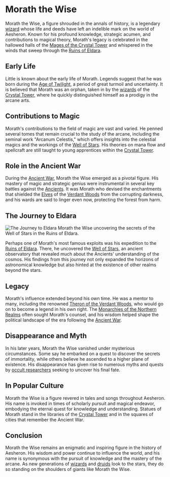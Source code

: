 # Morath the Wise

Morath the Wise, a figure shrouded in the annals of history, is a legendary [wizard](Wizard.md) whose life and deeds have left an indelible mark on the world of Aesheron. Known for his profound knowledge, strategic acumen, and contributions to magical theory, Morath's legacy is celebrated in the hallowed halls of the [Mages of the Crystal Tower](Mages%20of%20the%20Crystal%20Tower.md) and whispered in the winds that sweep through the [Ruins of Eldara](Ruins%20of%20Eldara.md).

## Early Life

Little is known about the early life of Morath. Legends suggest that he was born during the [Age of Twilight](Age%20of%20Twilight.md), a period of great turmoil and uncertainty. It is believed that Morath was an orphan, taken in by the [wizards](Wizards.md) of the [Crystal Tower](Crystal%20Tower.md), where he quickly distinguished himself as a prodigy in the arcane arts.

## Contributions to Magic

Morath's contributions to the field of magic are vast and varied. He penned several tomes that remain crucial to the study of the arcane, including the seminal work "Arcanum Celestis," which offers insights into the celestial magics and the workings of the [Well of Stars](Well%20of%20Stars.md). His theories on mana flow and spellcraft are still taught to young apprentices within the [Crystal Tower](Crystal%20Tower.md).

## Role in the Ancient War

During the [Ancient War](Ancient%20War.md), Morath the Wise emerged as a pivotal figure. His mastery of magic and strategic genius were instrumental in several key battles against the [Ancients](Ancients.md). It was Morath who devised the enchantments that shielded the [Elves](Elves.md) of the [Verdant Woods](Verdant%20Woods.md) from the corrupting darkness, and his wards are said to linger even now, protecting the forest from harm.

## The Journey to Eldara

![The Journey to Eldara](../../images/Morath%20the%20Wise_S_The%20Journey%20to%20Eldara.png)
Morath the Wise uncovering the secrets of the Well of Stars in the Ruins of Eldara.

Perhaps one of Morath's most famous exploits was his expedition to the [Ruins of Eldara](Ruins%20of%20Eldara.md). There, he uncovered the [Well of Stars](Well%20of%20Stars.md), an ancient observatory that revealed much about the Ancients' understanding of the cosmos. His findings from this journey not only expanded the horizons of astronomical knowledge but also hinted at the existence of other realms beyond the stars.

## Legacy

Morath's influence extended beyond his own time. He was a mentor to many, including the renowned [Theron of the Verdant Woods](Theron%20of%20the%20Verdant%20Woods.md), who would go on to become a legend in his own right. The [Monarchies of the Northern Realms](Monarchies%20of%20the%20Northern%20Realms.md) often sought Morath's counsel, and his wisdom helped shape the political landscape of the era following the [Ancient War](Ancient%20War.md).

## Disappearance and Myth

In his later years, Morath the Wise vanished under mysterious circumstances. Some say he embarked on a quest to discover the secrets of immortality, while others believe he ascended to a higher plane of existence. His disappearance has given rise to numerous myths and quests by [occult researchers](Occult%20Researchers.md) seeking to uncover his final fate.

## In Popular Culture

Morath the Wise is a figure revered in tales and songs throughout Aesheron. His name is invoked in times of scholarly pursuit and magical endeavor, embodying the eternal quest for knowledge and understanding. Statues of Morath stand in the libraries of the [Crystal Tower](Crystal%20Tower.md) and in the squares of cities that remember the Ancient War.

## Conclusion

Morath the Wise remains an enigmatic and inspiring figure in the history of Aesheron. His wisdom and power continue to influence the world, and his name is synonymous with the pursuit of knowledge and the mastery of the arcane. As new generations of [wizards](Wizards.md) and [druids](Druids.md) look to the stars, they do so standing on the shoulders of giants like Morath the Wise.